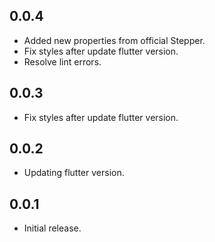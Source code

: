 ## 0.0.4

* Added new properties from official Stepper.
* Fix styles after update flutter version.
* Resolve lint errors.

## 0.0.3

* Fix styles after update flutter version.


## 0.0.2

* Updating flutter version.


## 0.0.1

* Initial release.
